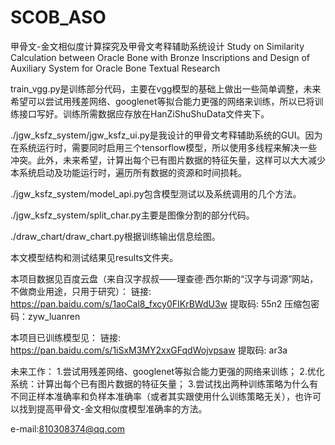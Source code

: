 # SCOB_ASO
甲骨文-金文相似度计算探究及甲骨文考释辅助系统设计
Study on Similarity Calculation between Oracle Bone with Bronze Inscriptions and Design of Auxiliary System for Oracle Bone Textual Research

train_vgg.py是训练部分代码，主要在vgg模型的基础上做出一些简单调整，未来希望可以尝试用残差网络、googlenet等拟合能力更强的网络来训练，所以已将训练接口写好。训练所需数据应存放在HanZiShuShuData文件夹下。

./jgw_ksfz_system/jgw_ksfz_ui.py是我设计的甲骨文考释辅助系统的GUI。因为在系统运行时，需要同时启用三个tensorflow模型，所以使用多线程来解决一些冲突。此外，未来希望，计算出每个已有图片数据的特征矢量，这样可以大大减少本系统启动及功能运行时，遍历所有数据的资源和时间损耗。

./jgw_ksfz_system/model_api.py包含模型测试以及系统调用的几个方法。

./jgw_ksfz_system/split_char.py主要是图像分割的部分代码。

./draw_chart/draw_chart.py根据训练输出信息绘图。


本文模型结构和测试结果见results文件夹。

本项目数据见百度云盘（来自汉字叔叔——理查德·西尔斯的“汉字与词源”网站，不做商业用途，只用于研究）：
链接: https://pan.baidu.com/s/1aoCal8_fxcy0FIKrBWdU3w 提取码: 55n2
压缩包密码：zyw_luanren

本项目已训练模型见：
链接: https://pan.baidu.com/s/1iSxM3MY2xxGFqdWojvpsaw 提取码: ar3a


未来工作：
1.尝试用残差网络、googlenet等拟合能力更强的网络来训练；
2.优化系统：计算出每个已有图片数据的特征矢量；
3.尝试找出两种训练策略为什么有不同正样本准确率和负样本准确率（或者其实跟使用什么训练策略无关），也许可以找到提高甲骨文-金文相似度模型准确率的方法。

e-mail:810308374@qq.com
